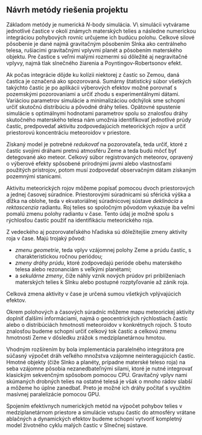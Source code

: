 ## Návrh metódy riešenia projektu
Základom metódy je numerická $N$-body simulácia.
V\ simulácii vytvárame jednotlivé častice v okolí známych materských telies
a následne numerickou integráciou pohybových rovníc určujeme ich budúcu polohu.
Celkové silové pôsobenie je dané najmä gravitačným pôsobením Slnka ako centrálneho telesa,
rušiacimi gravitačnými vplyvmi planét a pôsobením materského objektu.
Pre častice s veľmi malými rozmermi sú dôležité aj negravitačné vplyvy, najmä
tlak slnečného žiarenia a Poyntingov-Robertsonov efekt.

Ak počas integrácie dôjde ku kolízii niektorej z častíc so Zemou, daná častica je označená ako
spozorovaná. Sumárny štatistický súbor všetkých takýchto častíc je po aplikácii výberových efektov
možné porovnať s pozemskými pozorovaniami a určiť zhodu s experimentálnymi dátami. Variáciou parametrov
simulácie a minimalizáciou odchýlok sme schopní určiť skutočnú distribúciu a pôvodné dráhy telies.
Opätovné spustenie simulácie s optimálnymi hodnotami parametrov spolu so znalosťou dráhy skutočného
materského telesa nám umožnia identifikovať jednotlivé prúdy častíc, predpovedať
aktivitu zodpovedajúcich meteorických rojov a určiť priestorovú koncentráciu meteoroidov v priestore.

Získaný model je potrebné _redukovať_ na pozorovateľa, teda určiť, ktoré z častíc svojimi dráhami
pretnú atmosféru Zeme a teda budú môcť byť detegované ako meteor. Celkový súbor registrovaných meteorov,
opravený o výberové efekty spôsobené prírodnými javmi alebo vlastnosťami použitých prístrojov,
potom musí zodpovedať observačným dátam získaným pozemnými stanicami.

Aktivitu meteorických rojov môžeme popísať pomocou dvoch priestorových a jednej časovej súradnice.
Priestorovými súradnicami sú sférická výška a dĺžka na oblohe, teda v ekvatoriálnej súradnicovej sústave
_deklinácia_ a _rektascenzia_ radiantu. Roj telies so spoločným pôvodom vykazuje iba veľmi pomalú zmenu
polohy radiantu v čase. Tento údaj je možné spolu s rýchlosťou častíc použiť na identifikáciu meteorického roja.

Z vedeckého aj pozorovateľského hľadiska sú dôležitejšie zmeny aktivity roja v čase.
Majú trojaký pôvod:

- _zmenu geometrie_, teda vplyv vzájomnej polohy Zeme a prúdu častíc,
    s charakteristickou ročnou periódou;
- _zmeny dráhy prúdu_, ktoré zodpovedajú perióde obehu materského telesa alebo rezonanciám s veľkými planétami;
- a _sekulárne zmeny_, čiže náhly vznik nových prúdov pri priblíženiach materských telies k Slnku
    alebo postupné rozptyľovanie až zánik roja.

Celková zmena aktivity v čase je určená sumou všetkých vplývajúcich efektov.

Okrem polohových a časových súradníc môžeme mapu meteorickej aktivity doplniť ďalšími
informáciami, najmä o geocentrických rýchlostiach častíc alebo o distribúciách hmotností
meteoroidov v konkrétnych rojoch. S touto znalosťou budeme schopní určiť celkový tok
častíc a celkovú zmenu hmotnosti Zeme v dôsledku zrážok s medziplanetárnou hmotou.

Vhodným rozšírením by bola implementácia paralelného integrátora
pre súčasný výpočet dráh veľkého množstva vzájomne neinteragujúcich častíc.
Hmotné objekty (čiže Slnko a planéty, prípadne materské teleso roja) na seba vzájomne pôsobia
nezanedbateľnými silami, ktoré je nutné integrovať klasickým sekvenčným spôsobom pomocou CPU.
Gravitačný vplyv nami skúmaných drobných telies na ostatné telesá je však o mnoho rádov slabší a môžeme ho úplne zanedbať.
Preto je možné ich dráhy počítať s využitím masívnej paralelizácie pomocou GPU.

Spojením efektívnych numerických metód na výpočet pohybov telies v medziplanetárnom priestore
a simulácie vstupu častíc do atmosféry vrátane ablačných a dynamických efektov
budeme schopní vytvoriť kompletný model životného cyklu malých častíc v Slnečnej sústave.
